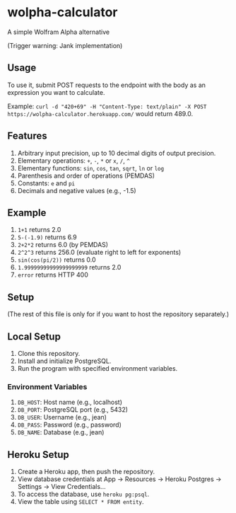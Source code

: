 # wolpha-calculator
 A simple Wolfram Alpha alternative

 (Trigger warning: Jank implementation)

## Usage

To use it, submit POST requests to the endpoint with the body as an expression you want to calculate.

Example: `curl -d "420+69" -H "Content-Type: text/plain" -X POST https://wolpha-calculator.herokuapp.com/` would return 489.0.

## Features

1. Arbitrary input precision, up to 10 decimal digits of output precision.
2. Elementary operations: `+`, `-`, `*` or `x`, `/`, `^`
3. Elementary functions: `sin`, `cos`, `tan`, `sqrt`, `ln` or `log`
4. Parenthesis and order of operations (PEMDAS)
5. Constants: `e` and `pi`
6. Decimals and negative values (e.g., -1.5)

## Example

1. `1+1` returns 2.0
2. `5-(-1.9)` returns 6.9
3. `2+2*2` returns 6.0 (by PEMDAS)
4. `2^2^3` returns 256.0 (evaluate right to left for exponents)
5. `sin(cos(pi/2))` returns 0.0
6. `1.99999999999999999999` returns 2.0
7. `error` returns HTTP 400

## Setup 

(The rest of this file is only for if you want to host the repository separately.)

## Local Setup

1. Clone this repository.
2. Install and initialize PostgreSQL.
3. Run the program with specified environment variables.

### Environment Variables

1. `DB_HOST`: Host name (e.g., localhost)
2. `DB_PORT`: PostgreSQL port (e.g., 5432)
3. `DB_USER`: Username (e.g., jean)
4. `DB_PASS`: Password (e.g., password)
5. `DB_NAME`: Database (e.g., jean)

## Heroku Setup

1. Create a Heroku app, then push the repository.
2. View database credentials at App -> Resources -> Heroku Postgres -> Settings -> View Credentials...
3. To access the database, use `heroku pg:psql`.
4. View the table using `SELECT * FROM entity`.
